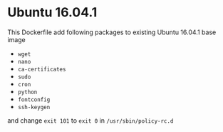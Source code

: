 # Ubuntu 16.04.1

This Dockerfile add following packages to existing Ubuntu 16.04.1 base image
- `wget`
- `nano`
- `ca-certificates`
- `sudo`
- `cron`
- `python`
- `fontconfig`
- `ssh-keygen`

and change `exit 101` to `exit 0` in `/usr/sbin/policy-rc.d`
